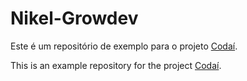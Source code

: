 # Nikel-Growdev

Este é um repositório de exemplo para o projeto [Codaí](https://www.growdev.com.br/).

This is an example repository for the project [Codaí](https://www.growdev.com.br/).
